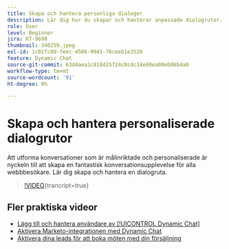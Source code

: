 ```yaml
---
title: Skapa och hantera personliga dialoger
description: Lär dig hur du skapar och hanterar anpassade dialogrutor. Att utforma riktade och personaliserade konversationer är nyckeln till att skapa en fantastisk konversationsupplevelse för alla webbbesökare.
role: User
level: Beginner
jira: KT-9698
thumbnail: 340259.jpeg
exl-id: 1c02fc09-feec-4506-9941-76ceeb1e3520
feature: Dynamic Chat
source-git-commit: 63d4aea1c818d35724c0cdc14e69ea00eb06b4a0
workflow-type: tm+mt
source-wordcount: '91'
ht-degree: 0%

---
```


# Skapa och hantera personaliserade dialogrutor

Att utforma konversationer som är målinriktade och personaliserade är nyckeln till att skapa en fantastisk konversationsupplevelse för alla webbbesökare. Lär dig skapa och hantera en dialogruta.

>[!VIDEO](https://video.tv.adobe.com/v/3443795/?quality=12&learn=on&captions=swe){trancript=true}

## Fler praktiska videor

* [Lägg till och hantera användare av [!UICONTROL Dynamic Chat]](user-management.md)
* [Aktivera Marketo-integrationen med Dynamic Chat](marketo-integration.md)
* [Aktivera dina leads för att boka möten med din försäljning](meeting-booking.md)
